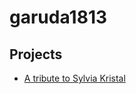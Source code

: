 # garuda1813

## Projects
- <a href="https://garuda1813.github.io/sylvia-kristal/" target=_blank rel="noreferer">A tribute to Sylvia Kristal</a>
